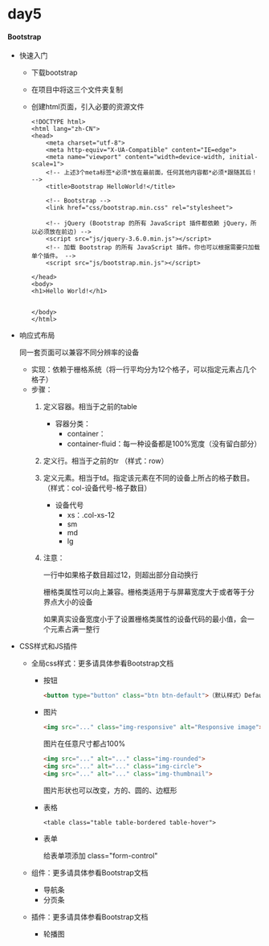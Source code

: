 # day5

#### Bootstrap

*   快速入门

    *   下载bootstrap

    *   在项目中将这三个文件夹复制

    *   创建html页面，引入必要的资源文件

        ```
        <!DOCTYPE html>
        <html lang="zh-CN">
        <head>
            <meta charset="utf-8">
            <meta http-equiv="X-UA-Compatible" content="IE=edge">
            <meta name="viewport" content="width=device-width, initial-scale=1">
            <!-- 上述3个meta标签*必须*放在最前面，任何其他内容都*必须*跟随其后！ -->
            <title>Bootstrap HelloWorld!</title>
        
            <!-- Bootstrap -->
            <link href="css/bootstrap.min.css" rel="stylesheet">
        
            <!-- jQuery (Bootstrap 的所有 JavaScript 插件都依赖 jQuery，所以必须放在前边) -->
            <script src="js/jquery-3.6.0.min.js"></script>
            <!-- 加载 Bootstrap 的所有 JavaScript 插件。你也可以根据需要只加载单个插件。 -->
            <script src="js/bootstrap.min.js"></script>
        
        </head>
        <body>
        <h1>Hello World!</h1>
        
        
        </body>
        </html>
        ```

*   响应式布局

    同一套页面可以兼容不同分辨率的设备

    *   实现：依赖于栅格系统（将一行平均分为12个格子，可以指定元素占几个格子）
    *   步骤：
        1.  定义容器。相当于之前的table
            *   容器分类：
                *   container：
                *   container-fluid：每一种设备都是100%宽度（没有留白部分）
            
        2.  定义行。相当于之前的tr （样式：row）
        
        3.  定义元素。相当于td。指定该元素在不同的设备上所占的格子数目。 （样式：col-设备代号-格子数目）
            *   设备代号
                *   xs：.col-xs-12
                *   sm
                *   md
                *   lg
            
        4.  注意：
        
            一行中如果格子数目超过12，则超出部分自动换行
        
            栅格类属性可以向上兼容。栅格类适用于与屏幕宽度大于或者等于分界点大小的设备
        
            如果真实设备宽度小于了设置栅格类属性的设备代码的最小值，会一个元素占满一整行

*   CSS样式和JS插件

    *   全局css样式：更多请具体参看Bootstrap文档

        *   按钮

            ```html
            <button type="button" class="btn btn-default">（默认样式）Default</button>
            ```

        *   图片

            ```html
            <img src="..." class="img-responsive" alt="Responsive image">
            ```

            图片在任意尺寸都占100%

            ```html
            <img src="..." alt="..." class="img-rounded">
            <img src="..." alt="..." class="img-circle">
            <img src="..." alt="..." class="img-thumbnail">
            ```

            图片形状也可以改变，方的、圆的、边框形

        *   表格

            ```
            <table class="table table-bordered table-hover">
            ```

        *   表单

            给表单项添加 class="form-control" 

    *   组件：更多请具体参看Bootstrap文档

        *   导航条
        *   分页条

    *   插件：更多请具体参看Bootstrap文档

        *   轮播图


